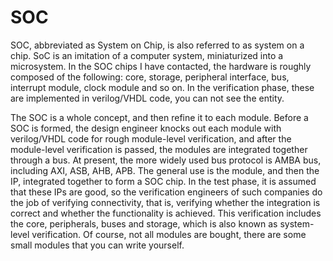 # SOC

SOC, abbreviated as System on Chip, is also referred to as system on a chip. SoC is an imitation of a computer system, miniaturized into a microsystem. In the SOC chips I have contacted, the hardware is roughly composed of the following: core, storage, peripheral interface, bus, interrupt module, clock module and so on. In the verification phase, these are implemented in verilog/VHDL code, you can not see the entity.

The SOC is a whole concept, and then refine it to each module. Before a SOC is formed, the design engineer knocks out each module with verilog/VHDL code for rough module-level verification, and after the module-level verification is passed, the modules are integrated together through a bus. At present, the more widely used bus protocol is AMBA bus, including AXI, ASB, AHB, APB. The general use is the module, and then the IP, integrated together to form a SOC chip. In the test phase, it is assumed that these IPs are good, so the verification engineers of such companies do the job of verifying connectivity, that is, verifying whether the integration is correct and whether the functionality is achieved. This verification includes the core, peripherals, buses and storage, which is also known as system-level verification. Of course, not all modules are bought, there are some small modules that you can write yourself.
